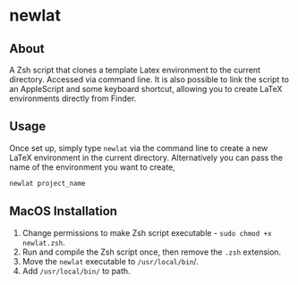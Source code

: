 # newlat

## About
A Zsh script that clones a template Latex environment to the current directory. Accessed via command line. It is also possible to link the script to an AppleScript and some keyboard shortcut, allowing you to create LaTeX environments directly from Finder.

## Usage
Once set up, simply type `newlat` via the command line to create a new LaTeX environment in the current directory. Alternatively you can pass the name of the environment you want to create,
```bash
newlat project_name
```

## MacOS Installation
1. Change permissions to make Zsh script executable - `sudo chmod +x newlat.zsh`.
2. Run and compile the Zsh script once, then remove the `.zsh` extension.
3. Move the `newlat` executable to `/usr/local/bin`/.
4. Add `/usr/local/bin/` to path.